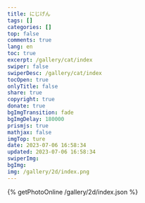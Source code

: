 ```yaml
---
title: にじげん
tags: []
categories: []
top: false
comments: true
lang: en
toc: true
excerpt: /gallery/cat/index
swiper: false
swiperDesc: /gallery/cat/index
tocOpen: true
onlyTitle: false
share: true
copyright: true
donate: true
bgImgTransition: fade
bgImgDelay: 180000
prismjs: true
mathjax: false
imgTop: ture
date: 2023-07-06 16:58:34
updated: 2023-07-06 16:58:34
swiperImg:
bgImg:
img: /gallery/2d/index.png
---
```

{% getPhotoOnline /gallery/2d/index.json %}
